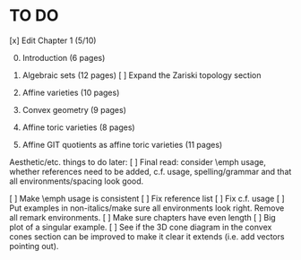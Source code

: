 # TO DO
[x] Edit Chapter 1 (5/10)

0. Introduction (6 pages)

1. Algebraic sets (12 pages)
[ ] Expand the Zariski topology section 

2. Affine varieties (10 pages)

3. Convex geometry (9 pages)

4. Affine toric varieties (8 pages)

5. Affine GIT quotients as affine toric varieties (11 pages)

Aesthetic/etc. things to do later:
[ ] Final read: consider \emph usage, whether references need to be added, c.f. usage, spelling/grammar and that all environments/spacing look good.

[ ] Make \emph usage is consistent
[ ] Fix reference list
[ ] Fix c.f. usage
[ ] Put examples in non-italics/make sure all environments look right. Remove all remark environments.
[ ] Make sure chapters have even length
[ ] Big plot of a singular example.
[ ] See if the 3D cone diagram in the convex cones section can be improved to make it clear it extends (i.e. add vectors pointing out).